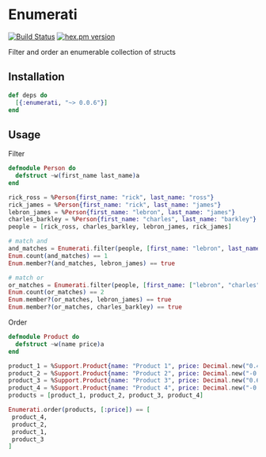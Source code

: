 # Enumerati
[![Build Status](https://github.com/rupurt/enumerati/workflows/Test/badge.svg?branch=master)](https://github.com/rupurt/enumerati/actions?query=workflow%3ATest)
[![hex.pm version](https://img.shields.io/hexpm/v/enumerati.svg?style=flat)](https://hex.pm/packages/enumerati)

Filter and order an enumerable collection of structs

## Installation

```elixir
def deps do
  [{:enumerati, "~> 0.0.6"}]
end
```

## Usage

Filter

```elixir
defmodule Person do
  defstruct ~w(first_name last_name)a
end

rick_ross = %Person{first_name: "rick", last_name: "ross"}
rick_james = %Person{first_name: "rick", last_name: "james"}
lebron_james = %Person{first_name: "lebron", last_name: "james"}
charles_barkley = %Person{first_name: "charles", last_name: "barkley"}
people = [rick_ross, charles_barkley, lebron_james, rick_james]

# match and
and_matches = Enumerati.filter(people, [first_name: "lebron", last_name: "james"])
Enum.count(and_matches) == 1
Enum.member?(and_matches, lebron_james) == true

# match or
or_matches = Enumerati.filter(people, [first_name: ["lebron", "charles"]])
Enum.count(or_matches) == 2
Enum.member?(or_matches, lebron_james) == true
Enum.member?(or_matches, charles_barkley) == true
```

Order

```elixir
defmodule Product do
  defstruct ~w(name price)a
end

product_1 = %Support.Product{name: "Product 1", price: Decimal.new("0.4668")}
product_2 = %Support.Product{name: "Product 2", price: Decimal.new("-0.6142")}
product_3 = %Support.Product{name: "Product 3", price: Decimal.new("0.6468")}
product_4 = %Support.Product{name: "Product 4", price: Decimal.new("-0.7109")}
products = [product_1, product_2, product_3, product_4]

Enumerati.order(products, [:price]) == [
 product_4,
 product_2,
 product_1,
 product_3
]
```
